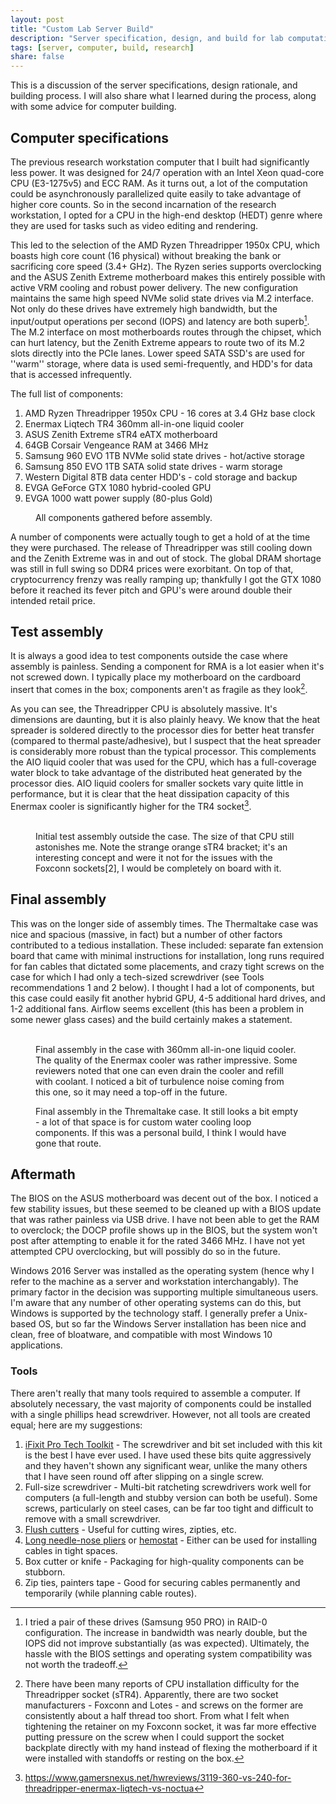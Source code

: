 ```yaml
---
layout: post
title: "Custom Lab Server Build"
description: "Server specification, design, and build for lab computation server."
tags: [server, computer, build, research]
share: false
---
```


This is a discussion of the server specifications, design rationale, and building process. I will also share what I learned during the process, along with some advice for computer building.

## Computer specifications

The previous research workstation computer that I built had significantly less power. It was designed for 24/7 operation with an Intel Xeon quad-core CPU (E3-1275v5) and ECC RAM. As it turns out, a lot of the computation could be asynchronously parallelized quite easily to take advantage of higher core counts. So in the second incarnation of the research workstation, I opted for a CPU in the high-end desktop (HEDT) genre where they are used for tasks such as video editing and rendering.

This led to the selection of the AMD Ryzen Threadripper 1950x CPU, which boasts high core count (16 physical) without breaking the bank or sacrificing core speed (3.4+ GHz). The Ryzen series supports overclocking and the ASUS Zenith Extreme motherboard makes this entirely possible with active VRM cooling and robust power delivery. The new configuration maintains the same high speed NVMe solid state drives via M.2 interface. Not only do these drives have extremely high bandwidth, but the input/output operations per second (IOPS) and latency are both superb[^1]. The M.2 interface on most motherboards routes through the chipset, which can hurt latency, but the Zenith Extreme appears to route two of its M.2 slots directly into the PCIe lanes. Lower speed SATA SSD's are used for ''warm'' storage, where data is used semi-frequently, and HDD's for data that is accessed infrequently.

The full list of components:
1. AMD Ryzen Threadripper 1950x CPU - 16 cores at 3.4 GHz base clock
2. Enermax Liqtech TR4 360mm all-in-one liquid cooler
3. ASUS Zenith Extreme sTR4 eATX motherboard
4. 64GB Corsair Vengeance RAM at 3466 MHz
5. Samsung 960 EVO 1TB NVMe solid state drives - hot/active storage
6. Samsung 850 EVO 1TB SATA solid state drives - warm storage
7. Western Digital 8TB data center HDD's - cold storage and backup
8. EVGA GeForce GTX 1080 hybrid-cooled GPU
9. EVGA 1000 watt power supply (80-plus Gold)

<figure>
	<a href="{{ site.url }}/images/server_parts_big.jpg"><img src="{{ site.url }}/images/server_parts.jpg" alt=""></a>
	<figcaption>All components gathered before assembly.</figcaption>
</figure>

A number of components were actually tough to get a hold of at the time they were purchased. The release of Threadripper was still cooling down and the Zenith Extreme was in and out of stock. The global DRAM shortage was still in full swing so DDR4 prices were exorbitant. On top of that, cryptocurrency frenzy was really ramping up; thankfully I got the GTX 1080 before it reached its fever pitch and GPU's were around double their intended retail price.

## Test assembly

It is always a good idea to test components outside the case where assembly is painless. Sending a component for RMA is a lot easier when it's not screwed down. I typically place my motherboard on the cardboard insert that comes in the box; components aren't as fragile as they look[^2].

As you can see, the Threadripper CPU is absolutely massive. It's dimensions are daunting, but it is also plainly heavy. We know that the heat spreader is soldered directly to the processor dies for better heat transfer (compared to thermal paste/adhesive), but I suspect that the heat spreader is considerably more robust than the typical processor. This complements the AIO liquid cooler that was used for the CPU, which has a full-coverage water block to take advantage of the distributed heat generated by the processor dies. AIO liquid coolers for smaller sockets vary quite little in performance, but it is clear that the heat dissipation capacity of this Enermax cooler is significantly higher for the TR4 socket[^3].

<figure class="half">
	<a href="{{ site.url }}/images/server_processor_big.jpg"><img src="{{ site.url }}/images/server_processor.jpg" alt=""></a>
	<a href="{{ site.url }}/images/server_assemble_big.jpg"><img src="{{ site.url }}/images/server_assemble.jpg" alt=""></a>
	<figcaption>Initial test assembly outside the case. The size of that CPU still astonishes me. Note the strange orange sTR4 bracket; it's an interesting concept and were it not for the issues with the Foxconn sockets[2], I would be completely on board with it.</figcaption>
</figure>

## Final assembly

This was on the longer side of assembly times. The Thermaltake case was nice and spacious (massive, in fact) but a number of other factors contributed to a tedious installation. These included: separate fan extension board that came with minimal instructions for installation, long runs required for fan cables that dictated some placements, and crazy tight screws on the case for which I had only a tech-sized screwdriver (see Tools recommendations 1 and 2 below). I thought I had a lot of components, but this case could easily fit another hybrid GPU, 4-5 additional hard drives, and 1-2 additional fans. Airflow seems excellent (this has been a problem in some newer glass cases) and the build certainly makes a statement.

<figure class="third">
	<a href="{{ site.url }}/images/server_fans_big.jpg"><img src="{{ site.url }}/images/server_fans.jpg" alt=""></a>
	<a href="{{ site.url }}/images/server_aio_big.jpg"><img src="{{ site.url }}/images/server_aio.jpg" alt=""></a>
	<a href="{{ site.url }}/images/server_case_big.jpg"><img src="{{ site.url }}/images/server_case.jpg" alt=""></a>
	<figcaption>Final assembly in the case with 360mm all-in-one liquid cooler. The quality of the Enermax cooler was rather impressive. Some reviewers noted that one can even drain the cooler and refill with coolant. I noticed a bit of turbulence noise coming from this one, so it may need a top-off in the future.</figcaption>
</figure>

<figure>
	<a href="{{ site.url }}/images/server_complete_big.jpg"><img src="{{ site.url }}/images/server_complete.jpg" alt=""></a>
	<figcaption>Final assembly in the Thremaltake case. It still looks a bit empty - a lot of that space is for custom water cooling loop components. If this was a personal build, I think I would have gone that route.</figcaption>
</figure>

## Aftermath

The BIOS on the ASUS motherboard was decent out of the box. I noticed a few stability issues, but these seemed to be cleaned up with a BIOS update that was rather painless via USB drive. I have not been able to get the RAM to overclock; the DOCP profile shows up in the BIOS, but the system won't post after attempting to enable it for the rated 3466 MHz. I have not yet attempted CPU overclocking, but will possibly do so in the future.

Windows 2016 Server was installed as the operating system (hence why I refer to the machine as a server and workstation interchangably). The primary factor in the decision was supporting multiple simultaneous users. I'm aware that any number of other operating systems can do this, but Windows is supported by the technology staff. I generally prefer a Unix-based OS, but so far the Windows Server installation has been nice and clean, free of bloatware, and compatible with most Windows 10 applications.

### Tools

There aren't really that many tools required to assemble a computer. If absolutely necessary, the vast majority of components could be installed with a single phillips head screwdriver. However, not all tools are created equal; here are my suggestions:

1. [iFixit Pro Tech Toolkit](https://www.ifixit.com/Store/Tools/Pro-Tech-Toolkit/IF145-307) - The screwdriver and bit set included with this kit is the best I have ever used. I have used these bits quite aggressively and they haven't shown any significant wear, unlike the many others that I have seen round off after slipping on a single screw.
2. Full-size screwdriver - Multi-bit ratcheting screwdrivers work well for computers (a full-length and stubby version can both be useful). Some screws, particularly on steel cases, can be far too tight and difficult to remove with a small screwdriver.
3. [Flush cutters](https://www.ifixit.com/Store/Tools/Flush-Cutter-C-H-P-CHP-170-/IF317-039-1) - Useful for cutting wires, zipties, etc.
4. [Long needle-nose pliers](https://www.ifixit.com/Store/Tools/Long-Nose-1-2-mm-Thin-Plier-C-H-P-PN-2005-/IF317-041-1) or [hemostat](https://www.ifixit.com/Store/Tools/Hemostat/IF145-063-1) - Either can be used for installing cables in tight spaces.
5. Box cutter or knife - Packaging for high-quality components can be stubborn.
6. Zip ties, painters tape - Good for securing cables permanently and temporarily (while planning cable routes).

[^1]: I tried a pair of these drives (Samsung 950 PRO) in RAID-0 configuration. The increase in bandwidth was nearly double, but the IOPS did not improve substantially (as was expected). Ultimately, the hassle with the BIOS settings and operating system compatibility was not worth the tradeoff.
[^2]: There have been many reports of CPU installation difficulty for the Threadripper socket (sTR4). Apparently, there are two socket manufacturers - Foxconn and Lotes - and screws on the former are consistently about a half thread too short. From what I felt when tightening the retainer on my Foxconn socket, it was far more effective putting pressure on the screw when I could support the socket backplate directly with my hand instead of flexing the motherboard if it were installed with standoffs or resting on the box.
[^3]: https://www.gamersnexus.net/hwreviews/3119-360-vs-240-for-threadripper-enermax-liqtech-vs-noctua

